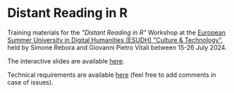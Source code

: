 # Distant Reading in R

Training materials for the *"Distant Reading in R"* Workshop at the [European Summer University in Digital Humanities (ESUDH) "Culture & Technology"](https://esu-ct.conference.ubbcluj.ro/), held by Simone Rebora and Giovanni Pietro Vitali between 15-26 July 2024. 

The interactive slides are available [here](https://drive.google.com/drive/folders/12wmQVz_-J6c6cWVK36yQoUAYqhlLJtgJ?usp=sharing).

Technical requirements are available [here](https://docs.google.com/document/d/1QVWk3I3Ea475vfbsdKOfeFsuL0Kaks25IJ_sXQEv9fc/edit?usp=sharing) (feel free to add comments in case of issues).
